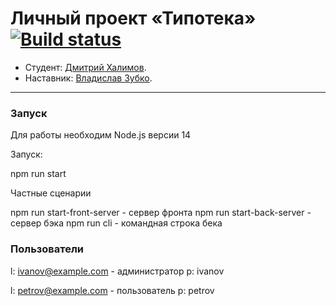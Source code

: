 # Личный проект «Типотека» [![Build status][travis-image]][travis-url]

* Студент: [Дмитрий Халимов](https://up.htmlacademy.ru/nodejs/3/user/1343543).
* Наставник: [Владислав Зубко](https://htmlacademy.ru/profile/id573447).


---
### Запуск

Для работы необходим Node.js версии 14

Запуск:

npm run start

Частные сценарии

npm run start-front-server - сервер фронта
npm run start-back-server - сервер бэка
npm run cli - командная строка бека

### Пользователи

l: ivanov@example.com - администратор
p: ivanov

l: petrov@example.com - пользователь
p: petrov

[travis-image]: https://travis-ci.com/htmlacademy-nodejs/1343543-typoteka-3.svg?branch=master
[travis-url]: https://travis-ci.com/htmlacademy-nodejs/1343543-typoteka-3

